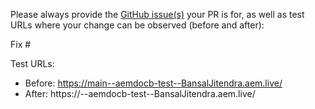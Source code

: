 Please always provide the [GitHub issue(s)](../issues) your PR is for, as well as test URLs where your change can be observed (before and after):

Fix #<gh-issue-id>

Test URLs:
- Before: https://main--aemdocb-test--BansalJitendra.aem.live/
- After: https://<branch>--aemdocb-test--BansalJitendra.aem.live/
